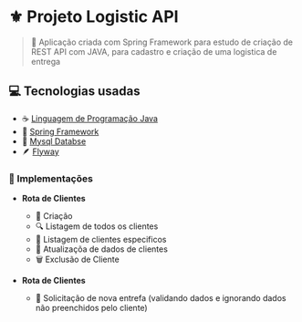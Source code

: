 # ⚜️ Projeto Logistic API

> 🔰 Aplicação criada com Spring Framework para estudo de criação de REST API com JAVA, para cadastro e criação de uma logistica de entrega

## 💻 Tecnologias usadas
- ☕️ [Linguagem de Programação Java](https://docs.oracle.com/en/java/)
- 🍃 [Spring Framework](http://spring.io/)
- 🐬 [Mysql Databse](https://dev.mysql.com/doc/refman/8.0/en/)
- 🪶 [Flyway](https://flywaydb.org/)

### 📌 Implementações
- **Rota de Clientes**
  - 📇 Criação
  - 🔍 Listagem de todos os clientes
  - 🔎 Listagem de clientes especificos
  - 📝 Atualizaçõa de dados de clientes 
  - 🗑 Exclusão de Cliente

- **Rota de Clientes**
  - 📇 Solicitação de nova entrefa (validando dados e ignorando dados não preenchidos pelo cliente)